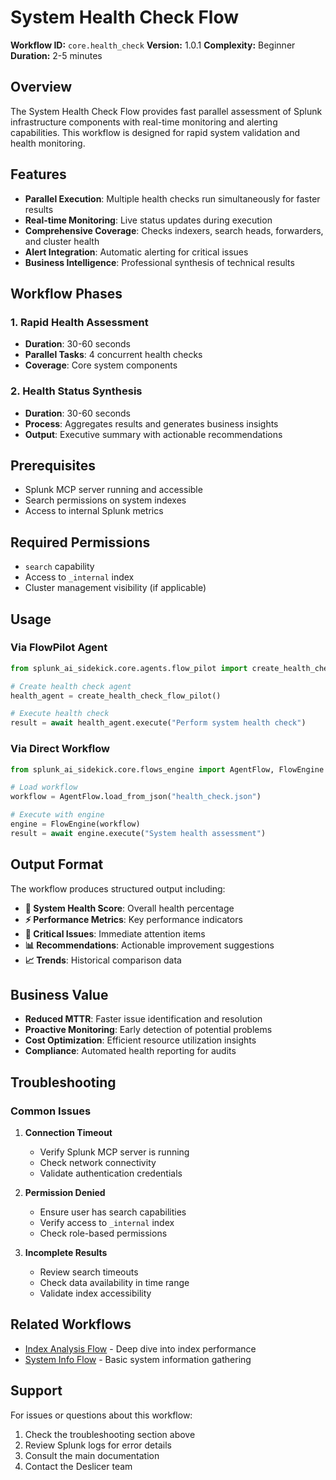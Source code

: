 # System Health Check Flow

**Workflow ID:** `core.health_check`
**Version:** 1.0.1
**Complexity:** Beginner
**Duration:** 2-5 minutes

## Overview

The System Health Check Flow provides fast parallel assessment of Splunk infrastructure components with real-time monitoring and alerting capabilities. This workflow is designed for rapid system validation and health monitoring.

## Features

- **Parallel Execution**: Multiple health checks run simultaneously for faster results
- **Real-time Monitoring**: Live status updates during execution
- **Comprehensive Coverage**: Checks indexers, search heads, forwarders, and cluster health
- **Alert Integration**: Automatic alerting for critical issues
- **Business Intelligence**: Professional synthesis of technical results

## Workflow Phases

### 1. Rapid Health Assessment
- **Duration**: 30-60 seconds
- **Parallel Tasks**: 4 concurrent health checks
- **Coverage**: Core system components

### 2. Health Status Synthesis
- **Duration**: 30-60 seconds
- **Process**: Aggregates results and generates business insights
- **Output**: Executive summary with actionable recommendations

## Prerequisites

- Splunk MCP server running and accessible
- Search permissions on system indexes
- Access to internal Splunk metrics

## Required Permissions

- `search` capability
- Access to `_internal` index
- Cluster management visibility (if applicable)

## Usage

### Via FlowPilot Agent
```python
from splunk_ai_sidekick.core.agents.flow_pilot import create_health_check_flow_pilot

# Create health check agent
health_agent = create_health_check_flow_pilot()

# Execute health check
result = await health_agent.execute("Perform system health check")
```

### Via Direct Workflow
```python
from splunk_ai_sidekick.core.flows_engine import AgentFlow, FlowEngine

# Load workflow
workflow = AgentFlow.load_from_json("health_check.json")

# Execute with engine
engine = FlowEngine(workflow)
result = await engine.execute("System health assessment")
```

## Output Format

The workflow produces structured output including:

- **🏥 System Health Score**: Overall health percentage
- **⚡ Performance Metrics**: Key performance indicators
- **🚨 Critical Issues**: Immediate attention items
- **📊 Recommendations**: Actionable improvement suggestions
- **📈 Trends**: Historical comparison data

## Business Value

- **Reduced MTTR**: Faster issue identification and resolution
- **Proactive Monitoring**: Early detection of potential problems
- **Cost Optimization**: Efficient resource utilization insights
- **Compliance**: Automated health reporting for audits

## Troubleshooting

### Common Issues

1. **Connection Timeout**
   - Verify Splunk MCP server is running
   - Check network connectivity
   - Validate authentication credentials

2. **Permission Denied**
   - Ensure user has search capabilities
   - Verify access to `_internal` index
   - Check role-based permissions

3. **Incomplete Results**
   - Review search timeouts
   - Check data availability in time range
   - Validate index accessibility

## Related Workflows

- [Index Analysis Flow](../index_analysis/README.md) - Deep dive into index performance
- [System Info Flow](../system_info/README.md) - Basic system information gathering

## Support

For issues or questions about this workflow:
1. Check the troubleshooting section above
2. Review Splunk logs for error details
3. Consult the main documentation
4. Contact the Deslicer team
